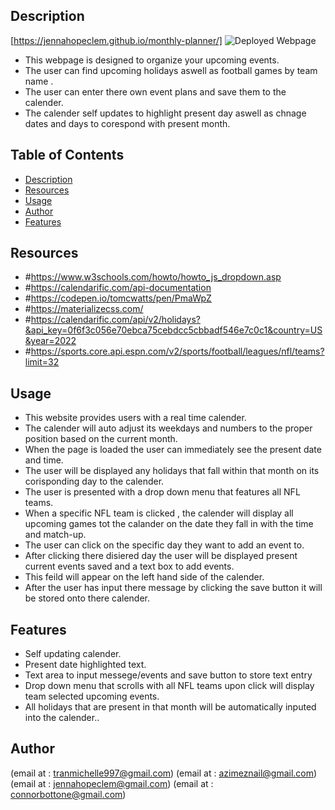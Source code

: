 ## Description
 [https://jennahopeclem.github.io/monthly-planner/]
 ![Deployed Webpage](/Capturewe.PNG)
 
- This webpage is designed to organize your upcoming events.
- The user can find upcoming holidays aswell as football games by team name .
- The user can enter there own event plans and save them to the calender.
- The calender self updates to highlight present day aswell as chnage dates and days to corespond with present month.

 

 
 
 
## Table of Contents
 
 
 
- [Description](#description)
- [Resources](#resources)
- [Usage](#usage)
- [Author](#author)
- [Features](#features)
 
 
 ## Resources
- #https://www.w3schools.com/howto/howto_js_dropdown.asp
- #https://calendarific.com/api-documentation
- #https://codepen.io/tomcwatts/pen/PmaWpZ
- #https://materializecss.com/
- #https://calendarific.com/api/v2/holidays?&api_key=0f6f3c056e70ebca75cebdcc5cbbadf546e7c0c1&country=US&year=2022
- #https://sports.core.api.espn.com/v2/sports/football/leagues/nfl/teams?limit=32
 
 
## Usage
- This website provides users with a real time calender.
- The calender will auto adjust its weekdays and numbers to the proper position based on the current month.
- When the page is loaded the user can immediately see the present date and time.
- The user will be displayed any holidays that fall within that month on its corisponding day to the calender.
- The user is presented with a drop down menu that features all NFL teams.
- When a specific NFL team is clicked , the calender will display all upcoming games tot the calander on the date they fall in with  the time and match-up.
- The user can click on the specific day they want to add an event to.
- After clicking there disiered day the user will be displayed  present current events saved and a text box to add events.
- This feild will appear on the left hand side of the calender.
- After the user has input there message by clicking the save button it will be stored onto there calender.

 
 
 
 
 
 
## Features
 - Self updating calender.
 - Present date highlighted text.
 - Text area to input messege/events and save button to store text entry
 - Drop down menu  that scrolls with all NFL teams upon click will display team selected upcoming events.
 - All holidays that are present in that month will be automatically inputed into the calender..
 
## Author
(email at : tranmichelle997@gmail.com)
(email at : azimeznail@gmail.com)
(email at : jennahopeclem@gmail.com)
(email at : connorbottone@gmail.com)
